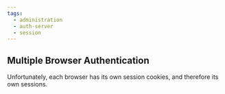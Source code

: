 ```yaml
---
tags:
  - administration
  - auth-server
  - session
---
```


## Multiple Browser Authentication

Unfortunately, each browser has its own session cookies, and therefore
its own sessions.
